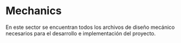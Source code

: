 # Mechanics
En este sector se encuentran todos los archivos de diseño mecánico necesarios para el desarrollo e implementación del proyecto.
